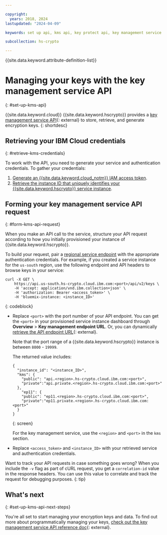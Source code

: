 ```yaml
---

copyright:
  years: 2018, 2024
lastupdated: "2024-04-09"

keywords: set up api, kms api, key protect api, key management service API, using api

subcollection: hs-crypto

---
```


{{site.data.keyword.attribute-definition-list}}



# Managing your keys with the key management service API
{: #set-up-kms-api}

{{site.data.keyword.cloud}} {{site.data.keyword.hscrypto}} provides a [key management service API](/apidocs/hs-crypto){: external} to store, retrieve, and generate encryption keys.
{: shortdesc}

## Retrieving your IBM Cloud credentials
{: #retrieve-kms-credentials}

To work with the API, you need to generate your service and authentication credentials. To gather your credentials:

1. [Generate an {{site.data.keyword.cloud_notm}} IAM access token](/docs/hs-crypto?topic=hs-crypto-retrieve-access-token).
2. [Retrieve the instance ID that uniquely identifies your {{site.data.keyword.hscrypto}} service instance](/docs/hs-crypto?topic=hs-crypto-retrieve-instance-ID).

## Forming your key management service API request
{: #form-kms-api-request}

When you make an API call to the service, structure your API request according to how you initially provisioned your instance of {{site.data.keyword.hscrypto}}.

To build your request, pair a [regional service endpoint](/docs/hs-crypto?topic=hs-crypto-regions) with the appropriate authentication credentials. For example, if you created a service instance for the `us-south` region, use the following endpoint and API headers to browse keys in your service:



```cURL
curl -X GET \
    https://api.us-south.hs-crypto.cloud.ibm.com:<port>/api/v2/keys \
    -H 'accept: application/vnd.ibm.collection+json' \
    -H 'authorization: Bearer <access_token>' \
    -H 'bluemix-instance: <instance_ID>'
```
{: codeblock}

* Replace `<port>` with the port number of your API endpoint. You can get the `<port>` in your provisioned service instance dashboard through **Overview** &gt; **Key management endpoint URL**. Or, you can dynamically [retrieve the API endpoint URL](/apidocs/hs-crypto#getinstance){: external}. 
    
    Note that the port range of a {{site.data.keyword.hscrypto}} instance is between `8000` - `19999`.
    
    The returned value includes:
    
    ```
    {
      "instance_id": "<instance_ID>",
      "kms": {
        "public": "api.<region>.hs-crypto.cloud.ibm.com:<port>",
        "private":"api.private.<region>.hs-crypto.cloud.ibm.com:<port>"
      },
        "ep11": {
        "public": "ep11.<region>.hs-crypto.cloud.ibm.com:<port>",
        "private":"ep11.private.<region>.hs-crypto.cloud.ibm.com:<port>"
      }
    }
    ```
    {: screen}

    For the key management service, use the `<region>` and `<port>` in the `kms` section.

* Replace `<access_token>` and `<instance_ID>` with your retrieved service and authentication credentials.

Want to track your API requests in case something goes wrong? When you include the `-v` flag as part of cURL request, you get a `correlation-id` value in the response headers. You can use this value to correlate and track the request for debugging purposes.
{: tip}


## What's next
{: #set-up-kms-api-next-steps}

You're all set to start managing your encryption keys and data. To find out more about programmatically managing your keys, [check out the key management service API reference doc](/apidocs/hs-crypto){: external}.
